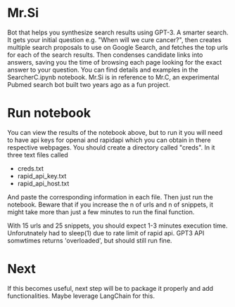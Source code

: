 # Mr.Si
Bot that helps you synthesize search results using GPT-3. A smarter search.
It gets your initial question e.g. "When will we cure cancer?", then creates multiple search proposals to use on Google Search, and fetches the top urls for each of the search results.  Then condenses candidate links into answers, saving you the time of browsing each page looking for the exact answer to your question.
You can find details and examples in the SearcherC.ipynb notebook.
Mr.Si is in reference to Mr.C, an experimental Pubmed search bot built two years ago as a fun project.

# Run notebook
You can view the results of the notebook above, but to run it you will need to have api keys for openai and rapidapi which you can obtain in there respective webpages. You should create a directory called "creds". In it three text files called
- creds.txt
- rapid_api_key.txt
- rapid_api_host.txt

And paste the corresponding information in each file. Then just run the notebook.  Beware that if you increase the n of urls and n of snippets, it might take more than just a few minutes to run the final function.

With 15 urls and 25 snippets, you should expect 1-3 minutes execution time. Unforutnately had to sleep(1) due to rate limit of rapid api.
GPT3 API somwtimes returns 'overloaded', but should still run fine.

# Next
If this becomes useful, next step will be to package it properly and add functionalities.  Maybe leverage LangChain for this. 
